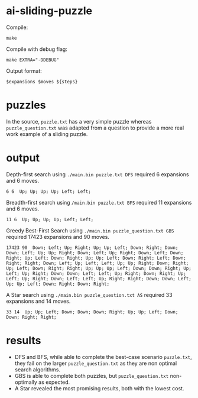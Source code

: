 # ai-sliding-puzzle
Compile:
```
make
```
Compile with debug flag:
```
make EXTRA="-DDEBUG"
```
Output format:
```
$expansions $moves ${steps}
```

# puzzles
In the source, `puzzle.txt` has a very simple puzzle whereas `puzzle_question.txt` was adapted from a question to provide a more real work example of a sliding puzzle.

# output
Depth-first search using `./main.bin puzzle.txt DFS` required 6 expansions and 6 moves.
```
6 6  Up; Up; Up; Up; Left; Left;
```
Breadth-first search using `/main.bin puzzle.txt BFS` required 11 expansions and 6 moves.
```
11 6  Up; Up; Up; Up; Left; Left;
```
Greedy Best-First Search using `./main.bin puzzle_question.txt GBS` required 17423 expansions and 90 moves.
```
17423 90  Down; Left; Up; Right; Up; Up; Left; Down; Right; Down; Down; Left; Up; Up; Right; Down; Left; Up; Right; Down; Left; Down; Right; Up; Left; Down; Right; Up; Up; Left; Down; Right; Left; Down; Right; Right; Down; Left; Up; Left; Left; Up; Up; Right; Down; Right; Up; Left; Down; Right; Right; Up; Up; Up; Left; Down; Down; Right; Up; Left; Up; Right; Down; Down; Left; Left; Up; Right; Down; Right; Up; Left; Up; Right; Down; Left; Left; Up; Right; Right; Down; Down; Left; Up; Up; Left; Down; Right; Down; Right;
```
A Star search using `./main.bin puzzle_question.txt AS` required 33 expansions and 14 moves.
```
33 14  Up; Up; Left; Down; Down; Down; Right; Up; Up; Left; Down; Down; Right; Right;
```

# results
* DFS and BFS, while able to complete the best-case scenario `puzzle.txt`, they fail on the larger `puzzle_question.txt` as they are non optimal search algorithms.
* GBS is able to complete both puzzles, but `puzzle_question.txt` non-optimally as expected.
* A Star revealed the most promising results, both with the lowest cost.

